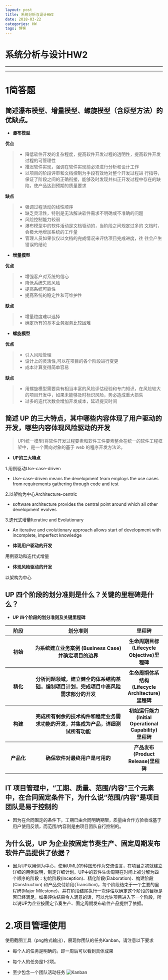 ```yaml
---
layout: post
title: 系统分析与设计HW2
date: 2018-03-22
categories: HW
tags: 博客
---
```

# 系统分析与设计HW2

---
---

# 1简答题

## 简述瀑布模型、增量模型、螺旋模型（含原型方法）的优缺点。

 - **瀑布模型**

**优点**
>* 降低软件开发的复杂程度，提高软件开发过程的透明性，提高软件开发过程的可管理性
>* 推迟软件实现，强调在软件实现前必须进行分析和设计工作
>* 以项目的阶段评审和文档控制为手段有效地对整个开发过程进
行指导，保证了阶段之间的正确衔接，能够及时发现并纠正开发过程中存在的缺陷，使产品达到预期的质量要求

 **缺点**
>* 强调过程活动的线性顺序
>* 缺乏灵活性，特别是无法解决软件需求不明确或不准确的问题
>* 风险控制能力较弱
>* 瀑布模型中的软件活动是文档驱动的，当阶段之间规定过多的
文档时，会极大地增加系统的工作量
>* 管理人员如果仅仅以文档的完成情况来评估项目完成进度，往
往会产生错误的结论

 - **增量模型**
 
 **优点**
>* 增强客户对系统的信心
>* 降低系统失败风险
>* 提高系统可靠性
>* 提高系统的稳定性和可维护性

 **缺点**
>* 增量粒度难以选择
>* 确定所有的基本业务服务比较困难

 - **螺旋模型**
 
 **优点**
>* 引入风险管理
>* 设计上的灵活性,可以在项目的各个阶段进行变更
>* 成本计算变得简单容易

 **缺点**
>* 用螺旋模型需要具有相当丰富的风险评估经验和专门知识，在风险较大的项目开发中，如果未能够及时标识风险，势必造成重大损失
>* 过多的迭代次数会增加开发成本，延迟提交时间

## 简述 UP 的三大特点，其中哪些内容体现了用户驱动的开发，哪些内容体现风险驱动的开发
 >UP(统一模型)将软件开发过程要素和软件工件要素整合在统一的软件工程框架中，是一个面向对象的基于 web 的程序开发方法论。
 
 - **UP的三大特点**

1.用例驱动Use-case-driven
* Use-case-driven means the development team employs the use cases from requirements gathering through code and test

 2.以架构为中心Architecture-centric
* software architecture provides the central point around which all other development evolves
 
 3.迭代式增量Iterative and Evolutionary
* An iterative and evolutionary approach allows start of development with incomplete, imperfect knowledge

 - **体现用户驱动的开发**
 
 用例驱动和迭代式增量
 
 - **体现风险驱动的开发**
 
 以架构为中心

## UP 四个阶段的划分准则是什么？关键的里程碑是什么？
 - **UP 四个阶段的划分准则及关键里程碑**
<table>
    <thead>
        <tr>
            <th style="width: 80px;">阶段</th>
            <th style="text-align: center;width: 340px;">划分准则</th>
            <th style="text-align: center;">里程碑</th>
        </tr>
    </thead>
    <tbody>
       <tr>
            <th>初始</th>
            <th>为系统建立业务案例 (Business Case)<br>并确定项目的边界</th>
            <th>生命周期目标(Lifecycle Objective)里程碑</th>
        </tr>
        <tr>
            <th>精化</th>
            <th>分析问题领域，建立健全的体系结构基础，编制项目计划，完成项目中高风险需求部分的开发</th>
            <th>生命周期体系结构(Lifecycle Architecture)里程碑</th>
        </tr>
        <tr>
            <th>构建</th>
            <th>完成所有剩余的技术构件和稳定业务需求功能的开发，并集成为产品，详细测试所有功能</th>
            <th>初始运行能力(Initial Operational Capability) 里程碑</th>
        </tr>
        <tr>
            <th>产品化</th>
            <th>确保软件对最终用户是可用的</th>
            <th>产品发布(Product Release)里程碑</th>
        </tr>
    </tbody>
</table>
 
## IT 项目管理中，“工期、质量、范围/内容”三个元素中，在合同固定条件下，为什么说“范围/内容”是项目团队是易于控制的
- 因为在合同固定的条件下，工期已由合同明确期限，质量由合作方验收或基于用户使用反馈，而范围/内容则是由项目团队自行控制的。


## 为什么说，UP 为企业按固定节奏生产、固定周期发布软件产品提供了依据？
- 因为UP以用例为中心，使用UML的9种图形作为交流语言，在项目之初就建立详细的用例说明，制定详细计划。UP中的软件生命周期在时间上被分解为四个顺序的阶段：初始阶段(Inception)、精化阶段(Elaboration)、构建阶段(Construction) 和产品交付阶段(Transition)，每个阶段结束于一个主要的里程碑(Major Milestone)，并在阶段结尾执行一次评估以确定这个阶段的目标是否已经满足。如果评估结果令人满意的话，可以允许项目进入下一个阶段，所以说UP为企业按固定节奏生产、固定周期发布软件产品提供了依据。

# 2.项目管理使用
使用截图工具（png格式输出），展现你团队的任务Kanban，请注意以下要求

* 每个人的任务是明确的。即一周后可以看到具体成果
* 每个人的任务是1-2项。
* 至少包含一个团队活动任务
![Kanban][1]


  [1]: http://wx2.sinaimg.cn/large/a111daecly1fpm0lyga3tj20zh0a7gme.jpg
